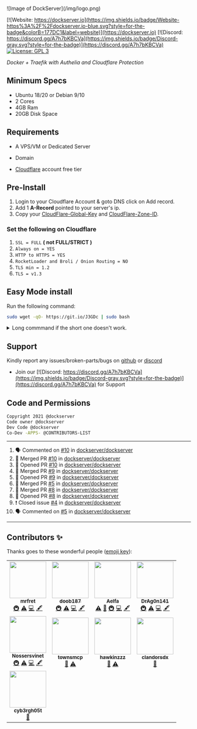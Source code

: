 <br />
![Image of DockServer](/img/logo.png)

[![Website: https://dockserver.io](https://img.shields.io/badge/Website-https%3A%2F%2Fdockserver.io-blue.svg?style=for-the-badge&colorB=177DC1&label=website)](https://dockserver.io)
[![Discord: https://discord.gg/A7h7bKBCVa](https://img.shields.io/badge/Discord-gray.svg?style=for-the-badge)](https://discord.gg/A7h7bKBCVa)
[![License: GPL 3](https://img.shields.io/badge/License-GPL%203-blue.svg?style=for-the-badge&colorB=177DC1&label=license)](LICENSE)

*Docker + Traefik with Authelia and Cloudflare Protection*

## Minimum Specs

* Ubuntu 18/20 or Debian 9/10
* 2 Cores
* 4GB Ram
* 20GB Disk Space

## Requirements

* A VPS/VM or Dedicated Server

* Domain

* [Cloudflare](https://dash.cloudflare.com/sign-up) account free tier

## Pre-Install

1. Login to your Cloudflare Account & goto DNS click on Add record.
2. Add 1 **A-Record** pointed to your server's ip.
3. Copy your [CloudFlare-Global-Key](https://support.cloudflare.com/hc/en-us/articles/200167836-Managing-API-Tokens-and-Keys) and [CloudFlare-Zone-ID](https://support.cloudflare.com/hc/en-us/articles/200167836-Managing-API-Tokens-and-Keys).

### Set the following on Cloudflare

1. `SSL = FULL` **( not FULL/STRICT )**
2. `Always on = YES`
3. `HTTP to HTTPS = YES`
4. `RocketLoader and Broli / Onion Routing = NO`
5. `TLS min = 1.2`
6. `TLS = v1.3`

## Easy Mode install

Run the following command:

```sh
sudo wget -qO- https://git.io/J3GDc | sudo bash
```

<details>
  <summary>Long commmand if the short one doesn't work.</summary>
  <br />

  ```sh
  sudo wget -qO- https://raw.githubusercontent.com/dockserver/dockserver/master/wgetfile.sh | sudo bash
  ```

</details>

## Support

Kindly report any issues/broken-parts/bugs on [github](https://github.com/dockserver/dockserver/issues) or [discord](https://discord.gg/A7h7bKBCVa)

* Join our [![Discord: https://discord.gg/A7h7bKBCVa](https://img.shields.io/badge/Discord-gray.svg?style=for-the-badge)](https://discord.gg/A7h7bKBCVa) for Support

## Code and Permissions

```sh
Copyright 2021 @dockserver
Code owner @dockserver
Dev Code @dockserver
Co-Dev -APPS- @CONTRIBUTORS-LIST
```

----


<!--START_SECTION:activity-->
1. 🗣 Commented on [#10](https://github.com/dockserver/dockserver/issues/10) in [dockserver/dockserver](https://github.com/dockserver/dockserver)
2. 🎉 Merged PR [#10](https://github.com/dockserver/dockserver/pull/10) in [dockserver/dockserver](https://github.com/dockserver/dockserver)
3. 💪 Opened PR [#10](https://github.com/dockserver/dockserver/pull/10) in [dockserver/dockserver](https://github.com/dockserver/dockserver)
4. 🎉 Merged PR [#9](https://github.com/dockserver/dockserver/pull/9) in [dockserver/dockserver](https://github.com/dockserver/dockserver)
5. 💪 Opened PR [#9](https://github.com/dockserver/dockserver/pull/9) in [dockserver/dockserver](https://github.com/dockserver/dockserver)
6. 🎉 Merged PR [#5](https://github.com/dockserver/dockserver/pull/5) in [dockserver/dockserver](https://github.com/dockserver/dockserver)
7. 🎉 Merged PR [#8](https://github.com/dockserver/dockserver/pull/8) in [dockserver/dockserver](https://github.com/dockserver/dockserver)
8. 💪 Opened PR [#8](https://github.com/dockserver/dockserver/pull/8) in [dockserver/dockserver](https://github.com/dockserver/dockserver)
9. ❗️ Closed issue [#4](https://github.com/dockserver/dockserver/issues/4) in [dockserver/dockserver](https://github.com/dockserver/dockserver)
10. 🗣 Commented on [#5](https://github.com/dockserver/dockserver/issues/5) in [dockserver/dockserver](https://github.com/dockserver/dockserver)
<!--END_SECTION:activity-->


----

## Contributors ✨

Thanks goes to these wonderful people ([emoji key](https://allcontributors.org/docs/en/emoji-key)):

<!-- ALL-CONTRIBUTORS-LIST:START - Do not remove or modify this section -->
<!-- prettier-ignore-start -->
<!-- markdownlint-disable -->
<table>
  <tr>
    <td align="center"><a href="https://github.com/mrfret"><img src="https://avatars.githubusercontent.com/u/72273384?v=4?s=100" width="100px;" alt=""/><br /><sub><b>mrfret</b></sub></a><br /><a href="#infra-mrfret" title="Infrastructure (Hosting, Build-Tools, etc)">🚇</a> <a href="https://github.com/dockserver/dockserver/commits?author=mrfret" title="Tests">⚠️</a> <a href="https://github.com/dockserver/dockserver/commits?author=mrfret" title="Code">💻</a> <a href="#content-mrfret" title="Content">🖋</a></td>
    <td align="center"><a href="https://github.com/doob187"><img src="https://avatars.githubusercontent.com/u/60312740?v=4?s=100" width="100px;" alt=""/><br /><sub><b>doob187</b></sub></a><br /><a href="#infra-doob187" title="Infrastructure (Hosting, Build-Tools, etc)">🚇</a> <a href="https://github.com/dockserver/dockserver/commits?author=doob187" title="Tests">⚠️</a> <a href="https://github.com/dockserver/dockserver/commits?author=doob187" title="Code">💻</a> <a href="#content-doob187" title="Content">🖋</a></td>
    <td align="center"><a href="https://github.com/aelfa"><img src="https://avatars.githubusercontent.com/u/60222501?v=4?s=100" width="100px;" alt=""/><br /><sub><b>Aelfa</b></sub></a><br /><a href="https://github.com/dockserver/dockserver/commits?author=aelfa" title="Tests">⚠️</a> <a href="https://github.com/dockserver/dockserver/issues?q=author%3Aaelfa" title="Bug reports">🐛</a> <a href="#infra-aelfa" title="Infrastructure (Hosting, Build-Tools, etc)">🚇</a> <a href="https://github.com/dockserver/dockserver/commits?author=aelfa" title="Code">💻</a> <a href="#content-aelfa" title="Content">🖋</a></td>
    <td align="center"><a href="https://github.com/DrAg0n141"><img src="https://avatars.githubusercontent.com/u/44865095?v=4?s=100" width="100px;" alt=""/><br /><sub><b>DrAg0n141</b></sub></a><br /><a href="#infra-DrAg0n141" title="Infrastructure (Hosting, Build-Tools, etc)">🚇</a> <a href="https://github.com/dockserver/dockserver/commits?author=DrAg0n141" title="Tests">⚠️</a> <a href="https://github.com/dockserver/dockserver/commits?author=DrAg0n141" title="Code">💻</a> <a href="#content-DrAg0n141" title="Content">🖋</a></td>
  </tr>
  <tr>
    <td align="center"><a href="https://github.com/Nossersvinet"><img src="https://avatars.githubusercontent.com/u/83166809?v=4?s=100" width="100px;" alt=""/><br /><sub><b>Nossersvinet</b></sub></a><br /><a href="#infra-Nossersvinet" title="Infrastructure (Hosting, Build-Tools, etc)">🚇</a> <a href="https://github.com/dockserver/dockserver/commits?author=Nossersvinet" title="Tests">⚠️</a> <a href="https://github.com/dockserver/dockserver/commits?author=Nossersvinet" title="Code">💻</a> <a href="#content-Nossersvinet" title="Content">🖋</a></td>
    <td align="center"><a href="https://github.com/townsmcp"><img src="https://avatars.githubusercontent.com/u/14061617?v=4?s=100" width="100px;" alt=""/><br /><sub><b>townsmcp</b></sub></a><br /><a href="https://github.com/dockserver/dockserver/issues?q=author%3Atownsmcp" title="Bug reports">🐛</a> <a href="https://github.com/dockserver/dockserver/commits?author=townsmcp" title="Tests">⚠️</a></td>
    <td align="center"><a href="https://github.com/Hawkinzzz"><img src="https://avatars.githubusercontent.com/u/24587652?v=4?s=100" width="100px;" alt=""/><br /><sub><b>hawkinzzz</b></sub></a><br /><a href="https://github.com/dockserver/dockserver/issues?q=author%3AHawkinzzz" title="Bug reports">🐛</a> <a href="https://github.com/dockserver/dockserver/commits?author=Hawkinzzz" title="Tests">⚠️</a></td>
    <td align="center"><a href="https://github.com/clandorsdx"><img src="https://avatars.githubusercontent.com/u/48338663?v=4?s=100" width="100px;" alt=""/><br /><sub><b>clandorsdx</b></sub></a><br /><a href="https://github.com/dockserver/dockserver/issues?q=author%3Aclandorsdx" title="Bug reports">🐛</a></td>
  </tr>
  <tr>
    <td align="center"><a href="http://streamnet.club"><img src="https://avatars.githubusercontent.com/u/5200101?v=4?s=100" width="100px;" alt=""/><br /><sub><b>cyb3rgh05t</b></sub></a><br /><a href="https://github.com/dockserver/dockserver/commits?author=cyb3rgh05t" title="Documentation">📖</a></td>
  </tr>
</table>

<!-- markdownlint-restore -->
<!-- prettier-ignore-end -->

<!-- ALL-CONTRIBUTORS-LIST:END -->
